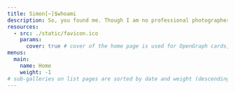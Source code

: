 ```yaml
---
title: Simon[~]$whoami
description: So, you found me. Though I am no professional photographer (9-5 software engineer is who I really am), I enjoy taking shots of random stuff so I can recall the good memories as I grow older. While I am still learning and experimenting with different techniques, I hope you can enjoy browsing through my collection. You can also find me via the following...
resources:
  - src: ./static/favicon.ico
    params:
      cover: true # cover of the home page is used for OpenGraph cards, etc.
menus:
  main:
    name: Home
    weight: -1
# sub-galleries on list pages are sorted by date and weight (descending)
---
```

